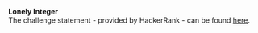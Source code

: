 **Lonely Integer**
<br>
The challenge statement - provided by HackerRank -  can be found [here](src/main/resources/lonely-integer.pdf).